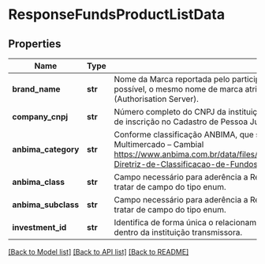 # ResponseFundsProductListData

## Properties
Name | Type | Description | Notes
------------ | ------------- | ------------- | -------------
**brand_name** | **str** | Nome da Marca reportada pelo participante no Open Finance. Recomenda-se utilizar, sempre que possível, o mesmo nome de marca atribuído no campo do diretório Customer Friendly Server Name (Authorisation Server). | 
**company_cnpj** | **str** | Número completo do CNPJ da instituição responsável pelo Cadastro - o CNPJ corresponde ao número de inscrição no Cadastro de Pessoa Jurídica. Deve-se ter apenas os números do CNPJ, sem máscara. | 
**anbima_category** | **str** | Conforme classificação ANBIMA, que segue a deliberação 77 da ANBIMA.  – Renda Fixa  – Ações  – Multimercado  – Cambial  https://www.anbima.com.br/data/files/5A/44/2C/B7/8411B510CD3B4DA568A80AC2/DeliberacaoN77-Diretriz-de-Classificacao-de-Fundos.pdf  | [optional] 
**anbima_class** | **str** | Campo necessário para aderência a Resolução CVM175. Aguardando definições de mercado. Deve se tratar de campo do tipo enum. | [optional] 
**anbima_subclass** | **str** | Campo necessário para aderência a Resolução CVM175. Aguardando definições de mercado. Deve se tratar de campo do tipo enum. | [optional] 
**investment_id** | **str** | Identifica de forma única  o relacionamento do cliente com o fundo, mantendo as regras de imutabilidade dentro da instituição transmissora. | 

[[Back to Model list]](../README.md#documentation-for-models) [[Back to API list]](../README.md#documentation-for-api-endpoints) [[Back to README]](../README.md)

